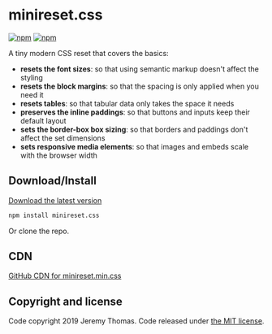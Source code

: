 # minireset.css

[![npm](https://img.shields.io/npm/v/minireset.css.svg)](https://www.npmjs.com/package/minireset.css)
[![npm](https://img.shields.io/npm/dm/minireset.css.svg)](https://www.npmjs.com/package/minireset.css)

A tiny modern CSS reset that covers the basics:

* **resets the font sizes**: so that using semantic markup doesn't affect the styling
* **resets the block margins**: so that the spacing is only applied when you need it
* **resets tables**: so that tabular data only takes the space it needs
* **preserves the inline paddings**: so that buttons and inputs keep their default layout
* **sets the border-box box sizing**: so that borders and paddings don't affect the set dimensions
* **sets responsive media elements**: so that images and embeds scale with the browser width

## Download/Install

[Download the latest version](https://raw.githubusercontent.com/jgthms/minireset.css/master/minireset.min.css)

```sh
npm install minireset.css
```

Or clone the repo.

## CDN

[GitHub CDN for minireset.min.css](https://cdn.jsdelivr.net/gh/jgthms/minireset.css@master/minireset.min.css)

## Copyright and license

Code copyright 2019 Jeremy Thomas. Code released under [the MIT license](https://github.com/jgthms/minireset.css/blob/master/LICENSE).
